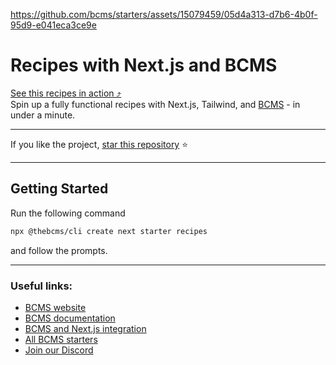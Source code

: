 https://github.com/bcms/starters/assets/15079459/05d4a313-d7b6-4b0f-95d9-e041eca3ce9e

# Recipes with Next.js and BCMS

[See this recipes in action ⤴](https://recipes-starter.thebcms.com/)<br />
Spin up a fully functional recipes with Next.js, Tailwind, and [BCMS](https://thebcms.com) - in under a minute.<br/>

---

If you like the project, [star this repository](https://github.com/bcms/starters) ⭐

---

## Getting Started

Run the following command

```bash
npx @thebcms/cli create next starter recipes
```

and follow the prompts.

---

### Useful links:

-   [BCMS website](https://thebcms.com/)
-   [BCMS documentation](https://thebcms.com/docs/)
-   [BCMS and Next.js integration](https://thebcms.com/docs/integrations/next-js)
-   [All BCMS starters](https://thebcms.com/starters)
-   [Join our Discord](https://discord.com/invite/SYBY89ccaR)

